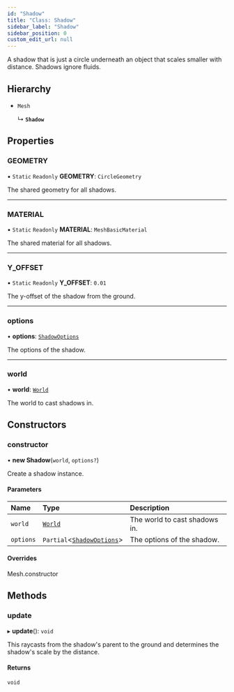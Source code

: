 ```yaml
---
id: "Shadow"
title: "Class: Shadow"
sidebar_label: "Shadow"
sidebar_position: 0
custom_edit_url: null
---
```


A shadow that is just a circle underneath an object that scales smaller with distance. Shadows ignore fluids.

## Hierarchy

- `Mesh`

  ↳ **`Shadow`**

## Properties

### GEOMETRY

▪ `Static` `Readonly` **GEOMETRY**: `CircleGeometry`

The shared geometry for all shadows.

___

### MATERIAL

▪ `Static` `Readonly` **MATERIAL**: `MeshBasicMaterial`

The shared material for all shadows.

___

### Y\_OFFSET

▪ `Static` `Readonly` **Y\_OFFSET**: ``0.01``

The y-offset of the shadow from the ground.

___

### options

• **options**: [`ShadowOptions`](../modules.md#shadowoptions-14)

The options of the shadow.

___

### world

• **world**: [`World`](World.md)

The world to cast shadows in.

## Constructors

### constructor

• **new Shadow**(`world`, `options?`)

Create a shadow instance.

#### Parameters

| Name | Type | Description |
| :------ | :------ | :------ |
| `world` | [`World`](World.md) | The world to cast shadows in. |
| `options` | `Partial`<[`ShadowOptions`](../modules.md#shadowoptions-14)\> | The options of the shadow. |

#### Overrides

Mesh.constructor

## Methods

### update

▸ **update**(): `void`

This raycasts from the shadow's parent to the ground and determines the shadow's scale by the distance.

#### Returns

`void`
